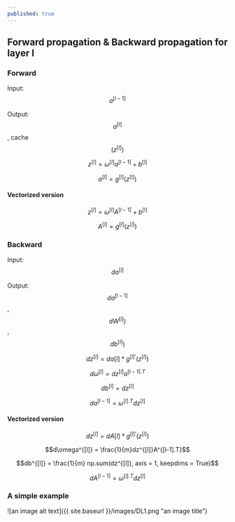 ```yaml
---
published: true
---
```

## Forward propagation & Backward propagation for layer l

### Forward
Input: $$a^{[l-1]}$$

Output: $$a^{[l]}$$, cache$$(z^{[l]})$$

$$z^{[l]} = \omega^{[l]} a^{[l-1]} + b^{[l]}$$

$$a^{[l]} = g^{[l]} \left(z^{[l]} \right)$$

#### Vectorized version
$$z^{[l]} = \omega^{[l]} A^{[l-1]} + b^{[l]}$$

$$A^{[l]} = g^{[l]} \left(z^{[l]} \right)$$

### Backward
Input: $$da^{[l]}$$

Output: $$da^{[l-1]}$$, $$dW^{[l]})$$, $$db^{[l]})$$

$$dz^{[l]} = da{[l]} * g^{[l]'}(z^{[l]})$$

$$d\omega^{[l]} = dz^{[l]}a^{[l-1].T}$$

$$db^{[l]} = dz^{[l]}$$

$$da^{[l-1]} = \omega^{[l].T}dz^{[l]}$$

#### Vectorized version
$$dz^{[l]} = dA{[l]} * g^{[l]'}(z^{[l]})$$

$$d\omega^{[l]} = \frac{1}{m}dz^{[l]}A^{[l-1].T}$$

$$db^{[l]} = \frac{1}{m} np.sum(dz^{[l]}, axis = 1, keepdims = True)$$

$$dA^{[l-1]} = \omega^{[l].T}dz^{[l]}$$

### A simple example
![an image alt text]({{ site.baseurl }}/images/DL1.png "an image title")

